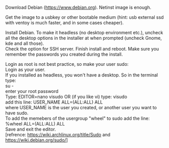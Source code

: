 Download Debian (https://www.debian.org). Netinst image is enough.<br>

Get the image to a usbkey or other bootable medium (hint: usb external ssd with ventoy is much faster, and in some cases cheaper).

Install Debian. To make it headless (no desktop environment etc.), uncheck all the desktop options in the installer at when prompted (uncheck Gnome, kde and all those). <br>
Check the option for SSH server. Finish install and reboot.
Make sure you remember the passwords you created during the install.

Login as root is not best practice, so make your user sudo:<br>
Login as your user. <br>
If you installed as headless, you won't have a desktop. So in the terminal type:<br>
su -<br>
enter your root password<br>
Type: EDITOR=nano visudo  OR (if you like vi) type: visudo<br>
add this line: USER_NAME   ALL=(ALL:ALL) ALL<br>
where USER_NAME is the user you created, or another user you want to have sudo.<br>
To add the memebers of the usergroup "wheel" to sudo add the line: %wheel  ALL=(ALL:ALL) ALL<br>
Save and exit the editor.<br>
[refrence: https://wiki.archlinux.org/title/Sudo and https://wiki.debian.org/sudo/]<br>

